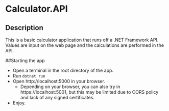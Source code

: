 # Calculator.API

## Description

This is a basic calculator application that runs off a .NET Framework API. Values are input on the web page and the calculations are performed in the API.

##Starting the app

* Open a terminal in the root directory of the app.
* Run `dotnet run`
* Open http://localhost:5000 in your browser.
  * Depending on your browser, you can also try in https://localhost:5001, but this may be limited due to CORS policy and lack of any signed certificates.
* Enjoy.
